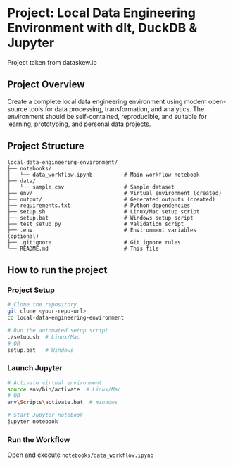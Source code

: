 # Project: Local Data Engineering Environment with dlt, DuckDB & Jupyter

Project taken from dataskew.io

## Project Overview

Create a complete local data engineering environment using modern open-source tools for data processing, transformation, and analytics. The environment should be self-contained, reproducible, and suitable for learning, prototyping, and personal data projects.

## Project Structure

```
local-data-engineering-environment/
├── notebooks/
│   └── data_workflow.ipynb          # Main workflow notebook
├── data/
│   └── sample.csv                   # Sample dataset
├── env/                             # Virtual environment (created)
├── output/                          # Generated outputs (created)
├── requirements.txt                 # Python dependencies
├── setup.sh                         # Linux/Mac setup script
├── setup.bat                        # Windows setup script
├── test_setup.py                    # Validation script
├── .env                             # Environment variables (optional)
├── .gitignore                       # Git ignore rules
└── README.md                        # This file
```

## How to run the project

### Project Setup

```bash
# Clone the repository
git clone <your-repo-url>
cd local-data-engineering-environment

# Run the automated setup script
./setup.sh  # Linux/Mac
# OR
setup.bat   # Windows
```

### Launch Jupyter

```bash
# Activate virtual environment
source env/bin/activate  # Linux/Mac
# OR
env\Scripts\activate.bat  # Windows

# Start Jupyter notebook
jupyter notebook
```

### Run the Workflow

Open and execute `notebooks/data_workflow.ipynb`
